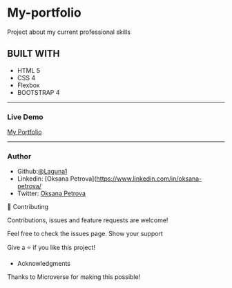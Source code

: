 # My-portfolio
Project about my current professional skills


## BUILT WITH
* HTML 5
* CSS 4
* Flexbox
* BOOTSTRAP 4
****


### Live Demo 
 [My Portfolio]()
***


### Author
 - Github:[@Laguna1](https://github.com/Laguna1)
 - Linkedin: [Oksana Petrova](https://www.linkedin.com/in/oksana-petrova/
 - Twitter: [Oksana Petrova](https://twitter.com/OksanaP48303303)


🤝 Contributing

Contributions, issues and feature requests are welcome!

Feel free to check the issues page. Show your support

Give a ⭐️ if you like this project! 

- Acknowledgments

Thanks to Microverse for making this possible!
